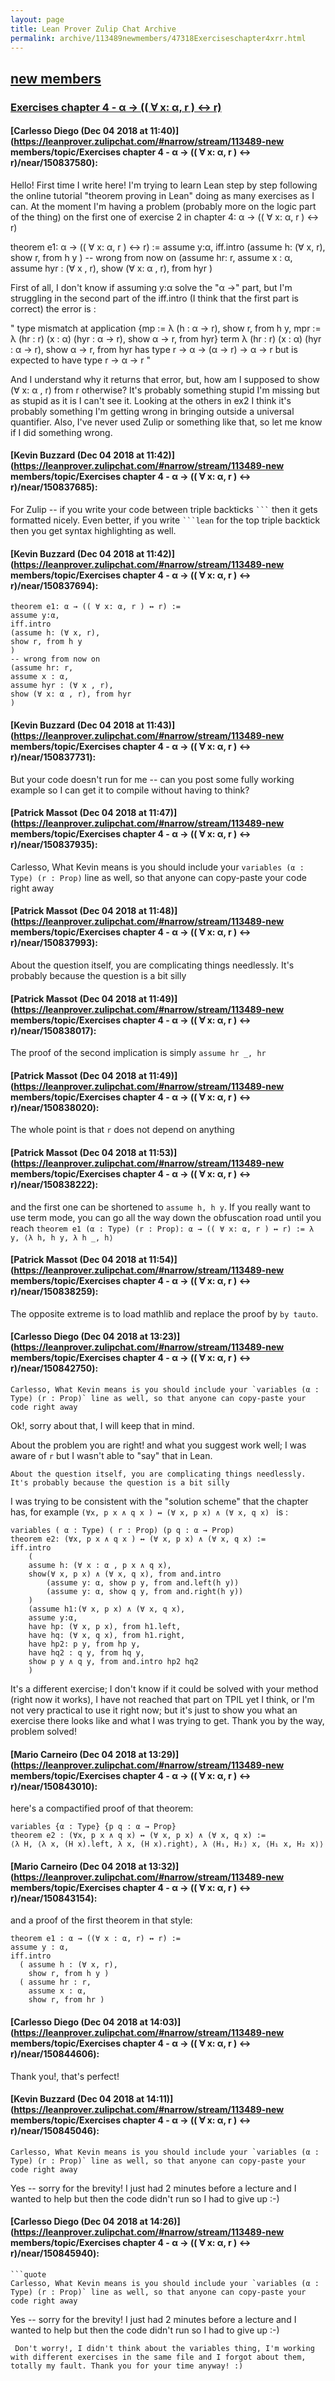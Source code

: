 ```yaml
---
layout: page
title: Lean Prover Zulip Chat Archive 
permalink: archive/113489newmembers/47318Exerciseschapter4xrr.html
---
```


## [new members](index.html)
### [Exercises chapter 4 - α → (( ∀ x: α, r ) ↔ r)](47318Exerciseschapter4xrr.html)

#### [Carlesso Diego (Dec 04 2018 at 11:40)](https://leanprover.zulipchat.com/#narrow/stream/113489-new members/topic/Exercises chapter 4 - α → (( ∀ x: α, r ) ↔ r)/near/150837580):
Hello! First time I write here! I'm trying to learn Lean step by step following the online tutorial "theorem proving in Lean" doing as many exercises as I can. 
At the moment I'm having a problem (probably more on the logic part of the thing) on the first one of exercise 2 in chapter 4:
α → (( ∀ x: α, r ) ↔ r)

theorem e1: α → (( ∀ x: α, r ) ↔ r) :=
assume y:α,
iff.intro
(assume h: (∀ x, r),
show r, from h y
)
-- wrong from now on
(assume hr: r,
assume x : α,
assume hyr : (∀ x , r),
show (∀ x: α , r), from hyr
)

First of all, I don't know if assuming y:α solve the "α →" part, but I'm struggling in the second part of the iff.intro (I think that the first part is correct) 
the error is : 

" type mismatch at application
{mp := λ (h : α → r), show r, from h y, mpr := λ (hr : r) (x : α) (hyr : α → r), show α → r, from hyr}
term
λ (hr : r) (x : α) (hyr : α → r), show α → r, from hyr
has type
r → α → (α → r) → α → r
but is expected to have type
r → α → r "

And I understand why it returns that error, but, how am I supposed to show (∀ x: α , r) from r otherwise? It's probably something stupid I'm missing but as stupid as it is I can't see it. Looking at the others in ex2 I think it's probably something I'm getting wrong in bringing outside a universal quantifier.
Also, I've never used Zulip or something like that, so let me know if I did something wrong.

#### [Kevin Buzzard (Dec 04 2018 at 11:42)](https://leanprover.zulipchat.com/#narrow/stream/113489-new members/topic/Exercises chapter 4 - α → (( ∀ x: α, r ) ↔ r)/near/150837685):
For Zulip -- if you write your code between triple backticks ` ``` ` then it gets formatted nicely. Even better, if you write ` ```lean ` for the top triple backtick then you get syntax highlighting as well.

#### [Kevin Buzzard (Dec 04 2018 at 11:42)](https://leanprover.zulipchat.com/#narrow/stream/113489-new members/topic/Exercises chapter 4 - α → (( ∀ x: α, r ) ↔ r)/near/150837694):
```lean
theorem e1: α → (( ∀ x: α, r ) ↔ r) :=
assume y:α,
iff.intro
(assume h: (∀ x, r),
show r, from h y
)
-- wrong from now on
(assume hr: r,
assume x : α,
assume hyr : (∀ x , r),
show (∀ x: α , r), from hyr
)
```

#### [Kevin Buzzard (Dec 04 2018 at 11:43)](https://leanprover.zulipchat.com/#narrow/stream/113489-new members/topic/Exercises chapter 4 - α → (( ∀ x: α, r ) ↔ r)/near/150837731):
But your code doesn't run for me -- can you post some fully working example so I can get it to compile without having to think?

#### [Patrick Massot (Dec 04 2018 at 11:47)](https://leanprover.zulipchat.com/#narrow/stream/113489-new members/topic/Exercises chapter 4 - α → (( ∀ x: α, r ) ↔ r)/near/150837935):
Carlesso, What Kevin means is you should include your `variables (α : Type) (r : Prop)` line as well, so that anyone can copy-paste your code right away

#### [Patrick Massot (Dec 04 2018 at 11:48)](https://leanprover.zulipchat.com/#narrow/stream/113489-new members/topic/Exercises chapter 4 - α → (( ∀ x: α, r ) ↔ r)/near/150837993):
About the question itself, you are complicating things needlessly. It's probably because the question is a bit silly

#### [Patrick Massot (Dec 04 2018 at 11:49)](https://leanprover.zulipchat.com/#narrow/stream/113489-new members/topic/Exercises chapter 4 - α → (( ∀ x: α, r ) ↔ r)/near/150838017):
The proof of the second implication is simply `assume hr _, hr`

#### [Patrick Massot (Dec 04 2018 at 11:49)](https://leanprover.zulipchat.com/#narrow/stream/113489-new members/topic/Exercises chapter 4 - α → (( ∀ x: α, r ) ↔ r)/near/150838020):
The whole point is that `r` does not depend on anything

#### [Patrick Massot (Dec 04 2018 at 11:53)](https://leanprover.zulipchat.com/#narrow/stream/113489-new members/topic/Exercises chapter 4 - α → (( ∀ x: α, r ) ↔ r)/near/150838222):
and the first one can be shortened to `assume h, h y`. If you really want to use term mode, you can go all the way down the obfuscation road until you reach `theorem e1 (α : Type) (r : Prop): α → (( ∀ x: α, r ) ↔ r) := λ y, ⟨λ h, h y, λ h _, h⟩`

#### [Patrick Massot (Dec 04 2018 at 11:54)](https://leanprover.zulipchat.com/#narrow/stream/113489-new members/topic/Exercises chapter 4 - α → (( ∀ x: α, r ) ↔ r)/near/150838259):
The opposite extreme is to load mathlib and replace the proof by `by tauto`.

#### [Carlesso Diego (Dec 04 2018 at 13:23)](https://leanprover.zulipchat.com/#narrow/stream/113489-new members/topic/Exercises chapter 4 - α → (( ∀ x: α, r ) ↔ r)/near/150842750):
```quote
Carlesso, What Kevin means is you should include your `variables (α : Type) (r : Prop)` line as well, so that anyone can copy-paste your code right away
```
 Ok!, sorry about that, I will keep that in mind.

About the problem you are right! and what you suggest work well; I was aware of ```r```  but I wasn't able to "say" that in Lean.

```quote
About the question itself, you are complicating things needlessly. It's probably because the question is a bit silly
```
I was trying to be consistent with the "solution scheme" that the chapter has, for example ```(∀x, p x ∧ q x ) ↔ (∀ x, p x) ∧ (∀ x, q x) ``` is :

```lean
variables ( α : Type) ( r : Prop) (p q : α → Prop)
theorem e2: (∀x, p x ∧ q x ) ↔ (∀ x, p x) ∧ (∀ x, q x) := 
iff.intro 
    (  
    assume h: (∀ x : α , p x ∧ q x),
    show(∀ x, p x) ∧ (∀ x, q x), from and.intro 
        (assume y: α, show p y, from and.left(h y))
        (assume y: α, show q y, from and.right(h y))
    )
    (assume h1:(∀ x, p x) ∧ (∀ x, q x),
    assume y:α,  
    have hp: (∀ x, p x), from h1.left,
    have hq: (∀ x, q x), from h1.right,
    have hp2: p y, from hp y,
    have hq2 : q y, from hq y,
    show p y ∧ q y, from and.intro hp2 hq2
    )
```
It's a different exercise; I don't know if it could be solved with your method (right now it works), I have not reached that part on TPIL yet I think, or I'm not very practical to use it right now;  but it's just to show you what an exercise there looks like and what I was trying to get. 
Thank you by the way, problem solved!

#### [Mario Carneiro (Dec 04 2018 at 13:29)](https://leanprover.zulipchat.com/#narrow/stream/113489-new members/topic/Exercises chapter 4 - α → (( ∀ x: α, r ) ↔ r)/near/150843010):
here's a compactified proof of that theorem:
```lean
variables {α : Type} {p q : α → Prop}
theorem e2 : (∀x, p x ∧ q x) ↔ (∀ x, p x) ∧ (∀ x, q x) :=
⟨λ H, ⟨λ x, (H x).left, λ x, (H x).right⟩, λ ⟨H₁, H₂⟩ x, ⟨H₁ x, H₂ x⟩⟩
```

#### [Mario Carneiro (Dec 04 2018 at 13:32)](https://leanprover.zulipchat.com/#narrow/stream/113489-new members/topic/Exercises chapter 4 - α → (( ∀ x: α, r ) ↔ r)/near/150843154):
and a proof of the first theorem in that style:
```lean
theorem e1 : α → ((∀ x : α, r) ↔ r) :=
assume y : α,
iff.intro
  ( assume h : (∀ x, r),
    show r, from h y )
  ( assume hr : r,
    assume x : α,
    show r, from hr )
```

#### [Carlesso Diego (Dec 04 2018 at 14:03)](https://leanprover.zulipchat.com/#narrow/stream/113489-new members/topic/Exercises chapter 4 - α → (( ∀ x: α, r ) ↔ r)/near/150844606):
Thank you!, that's perfect!

#### [Kevin Buzzard (Dec 04 2018 at 14:11)](https://leanprover.zulipchat.com/#narrow/stream/113489-new members/topic/Exercises chapter 4 - α → (( ∀ x: α, r ) ↔ r)/near/150845046):
```quote
Carlesso, What Kevin means is you should include your `variables (α : Type) (r : Prop)` line as well, so that anyone can copy-paste your code right away
```
 Yes -- sorry for the brevity! I just had 2 minutes before a lecture and I wanted to help but then the code didn't run so I had to give up :-)

#### [Carlesso Diego (Dec 04 2018 at 14:26)](https://leanprover.zulipchat.com/#narrow/stream/113489-new members/topic/Exercises chapter 4 - α → (( ∀ x: α, r ) ↔ r)/near/150845940):
```quote
```quote
Carlesso, What Kevin means is you should include your `variables (α : Type) (r : Prop)` line as well, so that anyone can copy-paste your code right away
```
 Yes -- sorry for the brevity! I just had 2 minutes before a lecture and I wanted to help but then the code didn't run so I had to give up :-)
```
 Don't worry!, I didn't think about the variables thing, I'm working with different exercises in the same file and I forgot about them, totally my fault. Thank you for your time anyway! :)

